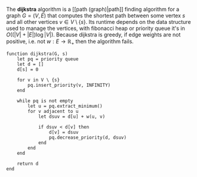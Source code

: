 
The **dijkstra** algorithm is a [[path (graph)|path]] finding algorithm for a graph $G = (V, E)$ that computes the shortest path between some vertex $s$ and all other vertices $v \in V \setminus \{ s \}$. Its runtime depends on the data structure used to manage the vertices, with fibonacci heap or priority queue it's in $O((|V| + |E|) \log |V|)$. Because dijkstra is greedy, if edge weights are not positive, i.e. not $w : E \to \mathbb{R}_{+}$ then the algorithm fails.

```
function dijkstra(G, s)
	let pq = priority queue
	let d = []
	d[s] = 0
	
	for v in V \ {s}
		pq.insert_priority(v, INFINITY)
	end
	
	while pq is not empty
		let u = pq.extract_minimum()
		for v adjacent to u
			let dsuv = d[u] + w(u, v)
			
			if dsuv < d[v] then
				d[v] = dsuv
				pq.decrease_priority(d, dsuv)
			end
		end
	end
	
	return d
end
```
